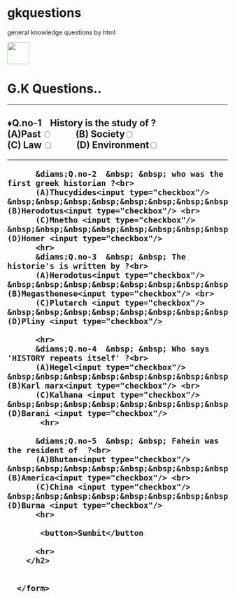 # gkquestions
general knowledge questions by html
<!DOCTYPE html>
<html lang="en">
<head>
    <meta charset="UTF-8">
    <meta name="viewport" content="width=device-width, initial-scale=1.0">
    <title> gk questions </title>
</head>
<body>
    <!--general knowledge questions-->
    <img src="gk.jpeg.png" height="50" width="50">
    <h1> G.K Questions..</h1>
    <hr> <form action="c:\Users\UsEr\Desktop\server.html">
        <h2> &diams;Q.no-1   &nbsp; &nbsp;History is the study of ? <br>
           (A)Past   <input type="checkbox"/>   &nbsp;&nbsp;&nbsp;&nbsp;&nbsp;&nbsp;&nbsp;&nbsp;&nbsp; (B) Society<input type="checkbox"/> <br>
           (C) Law  <input type="checkbox"/>   &nbsp;&nbsp;&nbsp;&nbsp;&nbsp;&nbsp;&nbsp;&nbsp;&nbsp; (D) Environment<input type="checkbox"/> 
           <hr>
          
          &diams;Q.no-2  &nbsp; &nbsp; who was the first greek historian ?<br>
          (A)Thucydides<input type="checkbox"/>   &nbsp;&nbsp;&nbsp;&nbsp;&nbsp;&nbsp;&nbsp;&nbsp;&nbsp; (B)Herodotus<input type="checkbox"/> <br>
          (C)Mnetho <input type="checkbox"/>   &nbsp;&nbsp;&nbsp;&nbsp;&nbsp;&nbsp;&nbsp;&nbsp;&nbsp; (D)Homer <input type="checkbox"/> 
          <hr>
          &diams;Q.no-3  &nbsp; &nbsp; The historie's is written by ?<br>
          (A)Herodotus<input type="checkbox"/>   &nbsp;&nbsp;&nbsp;&nbsp;&nbsp;&nbsp;&nbsp;&nbsp;&nbsp; (B)Megasthenese<input type="checkbox"/> <br>
          (C)Plutarch <input type="checkbox"/>   &nbsp;&nbsp;&nbsp;&nbsp;&nbsp;&nbsp;&nbsp;&nbsp;&nbsp; (D)Pliny <input type="checkbox"/> 

          <hr>
          &diams;Q.no-4  &nbsp; &nbsp; Who says 'HISTORY repeats itself' ?<br>
          (A)Hegel<input type="checkbox"/>   &nbsp;&nbsp;&nbsp;&nbsp;&nbsp;&nbsp;&nbsp;&nbsp;&nbsp; (B)Karl marx<input type="checkbox"/> <br>
          (C)Kalhana <input type="checkbox"/>   &nbsp;&nbsp;&nbsp;&nbsp;&nbsp;&nbsp;&nbsp;&nbsp;&nbsp; (D)Barani <input type="checkbox"/> 
           <hr>

          &diams;Q.no-5  &nbsp; &nbsp; Fahein was the resident of  ?<br>
          (A)Bhutan<input type="checkbox"/>   &nbsp;&nbsp;&nbsp;&nbsp;&nbsp;&nbsp;&nbsp;&nbsp;&nbsp; (B)America<input type="checkbox"/> <br>
          (C)China <input type="checkbox"/>   &nbsp;&nbsp;&nbsp;&nbsp;&nbsp;&nbsp;&nbsp;&nbsp;&nbsp; (D)Burma <input type="checkbox"/>
          <hr>
           
           <button>Sumbit</button 
          
          <hr>
        </h2>


      </form>   
</body>
</html>

